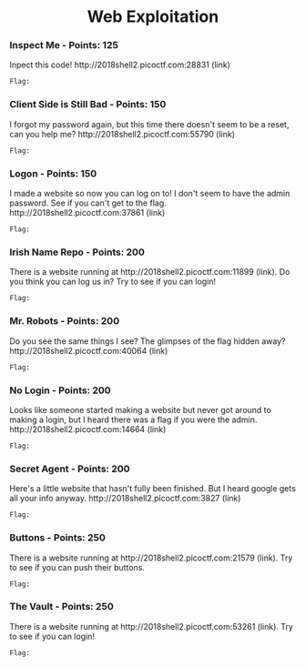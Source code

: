 <h1 style="text-align:center">Web Exploitation</h1>


<h3>Inspect Me - Points: 125</h3>
Inpect this code! http://2018shell2.picoctf.com:28831 (link) 

``` shell
Flag: 
```

<h3>Client Side is Still Bad - Points: 150</h3>
I forgot my password again, but this time there doesn't seem to be a reset, can you help me? http://2018shell2.picoctf.com:55790 (link) 

``` shell
Flag: 
```

<h3>Logon - Points: 150</h3>
I made a website so now you can log on to! I don't seem to have the admin password. See if you can't get to the flag. http://2018shell2.picoctf.com:37861 (link)  

``` shell
Flag: 
```

<h3>Irish Name Repo - Points: 200</h3>
 There is a website running at http://2018shell2.picoctf.com:11899 (link). Do you think you can log us in? Try to see if you can login!
 

``` shell
Flag: 
```

<h3>Mr. Robots - Points: 200</h3>
Do you see the same things I see? The glimpses of the flag hidden away? http://2018shell2.picoctf.com:40064 (link) 

``` shell
Flag: 
```

<h3>No Login - Points: 200</h3>
Looks like someone started making a website but never got around to making a login, but I heard there was a flag if you were the admin. http://2018shell2.picoctf.com:14664 (link)  

``` shell
Flag: 
```

<h3>Secret Agent - Points: 200</h3>
Here's a little website that hasn't fully been finished. But I heard google gets all your info anyway. http://2018shell2.picoctf.com:3827 (link) 

``` shell
Flag: 
```

<h3>Buttons - Points: 250</h3>
There is a website running at http://2018shell2.picoctf.com:21579 (link). Try to see if you can push their buttons.

``` shell
Flag: 
```

<h3>The Vault - Points: 250</h3>
There is a website running at http://2018shell2.picoctf.com:53261 (link). Try to see if you can login!

``` shell
Flag: 
```
